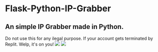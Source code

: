 # Flask-Python-IP-Grabber

## An simple IP Grabber made in Python.
Do not use this for any ilegal purpose.
If your account gets terminated by Replit.
Welp, it's on you! 
<a href="http://discord.nxsolution.rf.gd"><img src="-https://img.shields.io/badge/Join-me-on-discord-blue"></a>
<img src="-https://img.shields.io/badge/Join-me-on-discord-blue">
